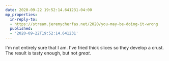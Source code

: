 ```yaml
---
date: 2020-09-22 19:52:14.641231-04:00
mp_properties:
  in-reply-to:
  - https://stream.jeremycherfas.net/2020/you-may-be-doing-it-wrong
  published:
  - '2020-09-22T19:52:14.641231'
---
```


I'm not entirely sure that I am. I've fried thick slices so they develop a crust. The result is tasty enough, but not *great*.
